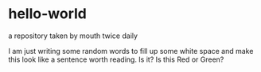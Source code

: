 # hello-world
a repository taken by mouth twice daily

I am just writing some random words to fill up some white space and make this look like 
a sentence worth reading. Is it? Is this Red or Green?

